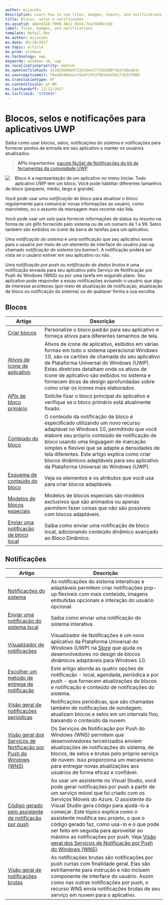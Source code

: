 ```yaml
---
author: mijacobs
Description: Learn how to use tiles, badges, toasts, and notifications to provide entry points into your app and keep users up-to-date.
title: Blocos, selos e notificações
ms.assetid: 48ee4328-7999-40c2-9354-7ea7d488c538
label: Tiles, badges, and notifications
template: detail.hbs
ms.author: mijacobs
ms.date: 05/19/2017
ms.topic: article
ms.prod: windows
ms.technology: uwp
keywords: windows 10, uwp
ms.localizationpriority: medium
ms.openlocfilehash: d1282bb0de6f21b19e43771020d0f1b47d4ea93c
ms.sourcegitcommit: f9a4854b6aecfda472fb3f8b4a2d3b271b327800
ms.translationtype: HT
ms.contentlocale: pt-BR
ms.lasthandoff: 12/12/2017
ms.locfileid: "1393695"
---
```

# <a name="tiles-badges-and-notifications-for-uwp-apps"></a>Blocos, selos e notificações para aplicativos UWP
 

Saiba como usar blocos, selos, notificações do sistema e notificações para fornecer pontos de entrada em seu aplicativo e manter os usuários atualizados.

> **APIs importantes**: [pacote NuGet de Notificações do kit de ferramentas da comunidade UWP](https://www.nuget.org/packages/Microsoft.Toolkit.Uwp.Notifications/)

<p><img style="float: left; margin: 0px 15px 15px 0px;" src="images/tile-and-live-tile.png" />
Bloco é a representação de um aplicativo no menu Iniciar. Todo aplicativo UWP tem um bloco. Você pode habilitar diferentes tamanhos de bloco (pequeno, médio, largo e grande).</p>

<p>Você pode usar uma <em>notificação de bloco</em> para atualizar o bloco regularmente para comunicar novas informações ao usuário, como manchetes, ou o assunto da mensagem mais recente não lida.</p>

<p>Você pode usar um <em>selo</em> para fornecer informações de status ou resumo na forma de um glifo fornecido pelo sistema ou de um número de 1 a 99. Selos também são exibidos no ícone da barra de tarefas para um aplicativo. </p>

<p>Uma <em>notificação do sistema</em> é uma notificação que seu aplicativo envia para o usuário por meio de um elemento de interface do usuário pop-up chamado <em>notificação do sistema</em> (ou <em>banner</em>). A notificação poderá ser vista se o usuário estiver em seu aplicativo ou não.</p>
<p>Uma <em>notificação por push</em> ou <em>notificação de dados brutos</em> é uma notificação enviada para seu aplicativo pelo Serviço de Notificação por Push do Windows (WNS) ou por uma tarefa em segundo plano. Seu aplicativo pode responder a essas notificações avisando o usuário que algo de interesse aconteceu (por meio de atualização de notificação, atualização de bloco ou notificação do sistema) ou de qualquer forma a sua escolha.</p>

 
## <a name="tiles"></a>Blocos
| Artigo | Descrição |
| --- | --- |
| [Criar blocos](creating-tiles.md) | Personalize o bloco padrão para seu aplicativo e forneça ativos para diferentes tamanhos de tela. |
| [Ativos de ícone de aplicativo](app-assets.md) | Ativos de ícone de aplicativo, exibidos em várias formas em todo o sistema operacional Windows 10, são os cartões de chamada do seu aplicativo de Plataforma Universal do Windows (UWP). Estas diretrizes detalham onde os ativos de ícone de aplicativo são exibidos no sistema e fornecem dicas de design aprofundadas sobre como criar os ícones mais elaborados. |
| [APIs de bloco primário](primary-tile-apis.md) | Solicite fixar o bloco principal do aplicativo e verifique se o bloco primário está atualmente fixado. |
| [Conteúdo do bloco](create-adaptive-tiles.md) | O conteúdo da notificação de bloco é especificado utilizando um novo recurso adaptável no Windows 10, permitindo que você elabore seu próprio conteúdo de notificação de bloco usando uma linguagem de marcação simples e flexível que se adapte a densidades de tela diferentes. Este artigo explica como criar blocos dinâmicos adaptáveis para seu aplicativo da Plataforma Universal do Windows (UWP). |
| [Esquema de conteúdo do bloco](../tiles-and-notifications/tile-schema.md) | Veja os elementos e os atributos que você usa para criar blocos adaptáveis. |
| [Modelos de blocos especiais](special-tile-templates-catalog.md) | Modelos de blocos especiais são modelos exclusivos que são animados ou apenas permitem fazer coisas que não são possíveis com blocos adaptáveis. |
| [Enviar uma notificação de bloco local](sending-a-local-tile-notification.md) | Saiba como enviar uma notificação de bloco local, adicionando conteúdo dinâmico avançado ao Bloco Dinâmico. |


## <a name="notifications"></a>Notificações

| Artigo | Descrição |
| --- | --- |
| [Notificações do sistema](adaptive-interactive-toasts.md) | As notificações do sistema interativas e adaptáveis permitem criar notificações pop-up flexíveis com mais conteúdo, imagens embutidas opcionais e interação do usuário opcional. |
| [Enviar uma notificação do sistema local](send-local-toast.md) | Saiba como enviar uma notificação do sistema interativa. |
| [Visualizador de notificações](notifications-visualizer.md) | Visualizador de Notificações é um novo aplicativo da Plataforma Universal do Windows (UWP) na [Store](https://www.microsoft.com/store/apps/notifications-visualizer/9nblggh5xsl1) que ajuda os desenvolvedores no design de blocos dinâmicos adaptáveis para Windows 10. |
| [Escolher um método de entrega de notificação](choosing-a-notification-delivery-method.md) | Este artigo aborda as quatro opções de notificação - local, agendada, periódica e por push - que fornecem atualizações de blocos e notificação e conteúdo de notificações do sistema. |
| [Visão geral de notificações periódicas](periodic-notification-overview.md) | Notificações periódicas, que são chamadas também de notificações de sondagem, atualizam blocos e selos em um intervalo fixo, baixando o conteúdo da nuvem. |
| [Visão geral dos Serviços de Notificação por Push do Windows (WNS)](windows-push-notification-services--wns--overview.md) | Os Serviços de Notificação por Push do Windows (WNS) permitem que desenvolvedores terceirizados enviem atualizações de notificações do sistema, de blocos, de selos e brutas pelo próprio serviço de nuvem. Isso proporciona um mecanismo para entregar novas atualizações aos usuários de forma eficaz e confiável. |
| [Código gerado pelo assistente de notificação por push](the-code-generated-by-the-push-notification-wizard.md) | Ao usar um assistente no Visual Studio, você pode gerar notificações por push a partir de um serviço móvel que foi criado com os Serviços Móveis do Azure. O assistente do Visual Studio gera código para ajudá-lo a começar. Este tópico explica como o assistente modifica seu projeto, o que o código gerado faz, como usá-lo e o que pode ser feito em seguida para aproveitar ao máximo as notificações por push. Veja [Visão geral dos Serviços de Notificação por Push do Windows (WNS)](windows-push-notification-services--wns--overview.md). |
| [Visão geral de notificações brutas](raw-notification-overview.md) | As notificações brutas são notificações por push curtas com finalidade geral. Elas são estritamente para instrução e não incluem componente de interface do usuário. Assim como nas outras notificações por push, o recurso WNS envia notificações brutas de seu serviço em nuvem para o aplicativo. |
